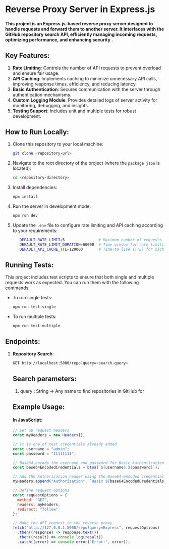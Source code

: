 # Reverse Proxy Server in Express.js

#### This project is an Express.js-based reverse proxy server designed to handle requests and forward them to another server. It interfaces with the GitHub repository search API, efficiently managing incoming requests, optimizing performance, and enhancing security .

## Key Features:
1. **Rate Limiting**: Controls the number of API requests to prevent overload and ensure fair usage.
2. **API Caching**: Implements caching to minimize unnecessary API calls, improving response times, efficiency, and reducing latency.
3. **Basic Authentication**: Secures communication with the server through authentication mechanisms.
4. **Custom Logging Module**: Provides detailed logs of server activity for monitoring, debugging, and insights.
5. **Testing Support**: Includes unit and multiple tests for robust development.

## How to Run Locally:

1. Clone this repository to your local machine:
   ```bash
   git clone <repository-url>
   ```

2. Navigate to the root directory of the project (where the `package.json` is located):
   ```bash
   cd <repository-directory>
   ```

3. Install dependencies:
   ```bash
   npm install
   ```

4. Run the server in development mode:
   ```bash
   npm run dev
   ```

5. Update the `.env` file to configure rate limiting and API caching according to your requirements:
   ```bash
      DEFAULT_RATE_LIMIT=5               # Maximum number of requests allowed per user within the specified duration.
      DEFAULT_RATE_LIMIT_DURATION=60000  # Time window for rate limiting in milliseconds (e.g., 60 seconds).
      DEFAULT_API_CACHE_TTL=120000       # Time-to-live (TTL) for cached API responses in milliseconds (e.g., 2 minutes).
   ```

## Running Tests:

This project includes test scripts to ensure that both single and multiple requests work as expected. You can run them with the following commands:

- To run single tests:
  ```bash
  npm run test:single
  ```

- To run multiple tests:
  ```bash
  npm run test:multiple
  ```

## Endpoints:

1. **Repository Search**:
   ```bash
   GET http://localhost:5000/repo?query=<search-query>
   ```
   ## Search parameters:
   1. query : String -> Any name to find repositories in GitHub for
   ## Example Usage:
   #### In JavaScript: 
   ```javascript
   // Set up request headers
   const myHeaders = new Headers();

   // It is one of test credentials already added
   const username = "admin";
   const passowrd = "11111111";
   
   // Base64-encode the username and password for Basic Authentication
   const base64EncodedCredentials = btoa(`${username}:${password}`);

   // Add the Authorization header using the Base64-encoded credentials
   myHeaders.append("Authorization", `Basic ${base64EncodedCredentials}`);
   
   // Define request options
   const requestOptions = {
     method: "GET",
     headers: myHeaders,
     redirect: "follow"
   };
   
   // Make the API request to the reverse proxy
   fetch("http://127.0.0.1:5000/repo?query=Express", requestOptions)
     .then((response) => response.text())
     .then((result) => console.log(result))
     .catch((error) => console.error('Error:', error));
   ```

